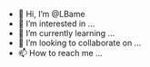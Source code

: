 - 👋 Hi, I’m @LBame
- 👀 I’m interested in ...
- 🌱 I’m currently learning ...
- 💞️ I’m looking to collaborate on ...
- 📫 How to reach me ...

<!---
LBame/LBame is a ✨ special ✨ repository because its `README.md` (this file) appears on your GitHub profile.
You can click the Preview link to take a look at your changes.
--->
